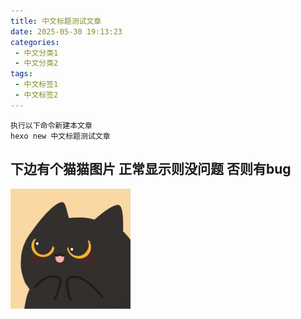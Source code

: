 ```yaml
---
title: 中文标题测试文章
date: 2025-05-30 19:13:23
categories: 
 - 中文分类1
 - 中文分类2
tags: 
 - 中文标签1
 - 中文标签2
---
```


```
执行以下命令新建本文章
hexo new 中文标题测试文章

```

## 下边有个猫猫图片 正常显示则没问题 否则有bug

![web-app-manifest-192x192](2025-05-30-中文标题测试文章/web-app-manifest-192x192.png)
